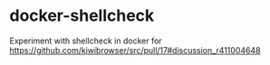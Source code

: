 # docker-shellcheck
Experiment with shellcheck in docker for https://github.com/kiwibrowser/src/pull/17#discussion_r411004648
